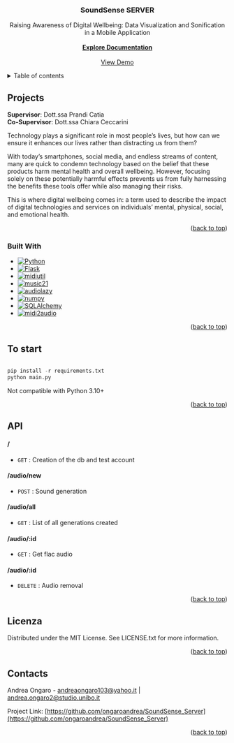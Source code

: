 <!-- Improved compatibility of back to top link: See: https://github.com/othneildrew/Best-README-Template/pull/73 -->
<a name="readme-top"></a>
<!--
*** Thanks for checking out the Best-README-Template. If you have a suggestion
*** that would make this better, please fork the repo and create a pull request
*** or simply open an issue with the tag "enhancement".
*** Don't forget to give the project a star!
*** Thanks again! Now go create something AMAZING! :D
-->


<!-- PROJECT LOGO -->
<br />
<div align="center">
  <h3 align="center">SoundSense SERVER</h3>
  <p align="center">
    Raising Awareness of Digital Wellbeing: Data Visualization and Sonification in a Mobile Application
    <br />
    <br />
    <a href="https://github.com/ongaroandrea/SoundSense_Server"><strong>Explore Documentation </strong></a>
    <br />
    <br />
    <a href="https://github.com/ongaroandrea/SoundSense_Server">View Demo</a>
  </p>
</div>



<!-- TABLE OF CONTENTS -->
<details>
  <summary>Table of contents</summary>
  <ol>
    <li>
      <a href="#il-progetto">Project</a>
    </li>
    <li>
      <a href="#realizzato-con">Built with</a>
    </li>
    <li>
      <a href="#per-iniziare">To start</a>
      <ul>
        <li><a href="#prerequisiti">Prerequisities</a></li>
        <li><a href="#api">API</a></li>
      </ul>
    </li>
    <li><a href="#screenshot">Screenshot</a></li>
    <li><a href="#licenza">License</a></li>
    <li><a href="#contatti">Contacts</a></li>
  </ol>
</details>



<!-- ABOUT THE PROJECT -->
## Projects


<b>Supervisor</b>:  Dott.ssa Prandi Catia <br />
<b>Co-Supervisor</b>: Dott.ssa Chiara Ceccarini

Technology plays a significant role in most people’s lives, but how can we ensure it enhances our lives rather than distracting us from them?

With today’s smartphones, social media, and endless streams of content, many are quick to condemn technology based on the belief that these products harm mental health and overall wellbeing. However, focusing solely on these potentially harmful effects prevents us from fully harnessing the benefits these tools offer while also managing their risks.

This is where digital wellbeing comes in: a term used to describe the impact of digital technologies and services on individuals’ mental, physical, social, and emotional health.

<p align="right">(<a href="#readme-top">back to top</a>)</p>



### Built With

* [![Python](https://img.shields.io/badge/Python-3.9-blue)](https://www.python.org/)
* [![Flask](https://img.shields.io/badge/Flask-2.0.1-green)](https://flask.palletsprojects.com/)
* [![midiutil](https://img.shields.io/badge/midiutil-latest-orange)](https://github.com/MarkCWirt/MIDIUtil)
* [![music21](https://img.shields.io/badge/music21-6.7-yellow)](https://web.mit.edu/music21/)
* [![audiolazy](https://img.shields.io/badge/audiolazy-latest-red)](https://pypi.org/project/audiolazy/)
* [![numpy](https://img.shields.io/badge/numpy-1.21.2-lightgrey)](https://numpy.org/)
* [![SQLAlchemy](https://img.shields.io/badge/SQLAlchemy-1.4.25-lightblue)](https://www.sqlalchemy.org/)
* [![midi2audio](https://img.shields.io/badge/midi2audio-latest-purple)](https://pypi.org/project/midi2audio/)

<p align="right">(<a href="#readme-top">back to top</a>)</p>

<!-- GETTING STARTED -->
## To start

``` python

pip install -r requirements.txt
python main.py

```
Not compatible with Python 3.10+

<p align="right">(<a href="#readme-top">back to top</a>)</p>

## API

#### / 
* `GET` : Creation of the db and test account

#### /audio/new
* `POST` : Sound generation


#### /audio/all
* `GET` : List of all generations created

#### /audio/:id
* `GET` : Get flac audio

#### /audio/:id
* `DELETE` : Audio removal

<p align="right">(<a href="#readme-top">back to top</a>)</p>

<!-- LICENSE -->
## Licenza

Distributed under the MIT License. See LICENSE.txt for more information.

<p align="right">(<a href="#readme-top">back to top</a>)</p>



<!-- CONTACT -->
## Contacts

Andrea Ongaro  - andreaongaro103@yahoo.it | andrea.ongaro2@studio.unibo.it

Project Link: [https://github.com/ongaroandrea/SoundSense_Server](https://github.com/ongaroandrea/SoundSense_Server)


<p align="right">(<a href="#readme-top">back to top</a>)</p>



<!-- MARKDOWN LINKS & IMAGES -->
<!-- https://www.markdownguide.org/basic-syntax/#reference-style-links -->

[license-shield]: https://img.shields.io/github/license/ongaroandrea/SoundSense_Client.svg?style=for-the-badge
[license-url]: https://github.com/ongaroandrea/SoundSense_Server/LICENSE.txt

[linkedin-shield]: https://img.shields.io/badge/-LinkedIn-black.svg?style=for-the-badge&logo=linkedin&colorB=555
[linkedin-url]: https://www.linkedin.com/in/ongaro-andrea/

[product-screenshot]: images/screenshot.png

[Python]: https://www.python.org/
[Flask]: https://flask-sqlalchemy.palletsprojects.com/en/3.0.x/quickstart/
[midiutil]: https://github.com/MarkCWirt/MIDIUtil
[music21]: http://web.mit.edu/music21/
[audiolazy]: https://github.com/danilobellini/audiolazy
[numpy]: https://numpy.org/
[SQLAlchemy]: https://www.sqlalchemy.org/
[flask_marshmallow]: https://flask-marshmallow.readthedocs.io/en/latest/
[FuildSynth]: https://www.fluidsynth.org/
